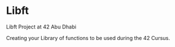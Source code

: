 # Libft 

Libft Project at 42 Abu Dhabi

Creating your Library of functions to be used during the 42 Cursus.
